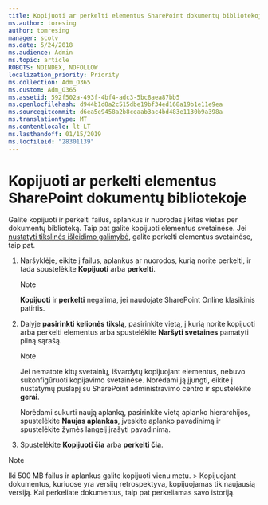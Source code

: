 ```yaml
---
title: Kopijuoti ar perkelti elementus SharePoint dokumentų bibliotekoje
ms.author: toresing
author: tomresing
manager: scotv
ms.date: 5/24/2018
ms.audience: Admin
ms.topic: article
ROBOTS: NOINDEX, NOFOLLOW
localization_priority: Priority
ms.collection: Adm_O365
ms.custom: Adm_O365
ms.assetid: 592f502a-493f-4bf4-adc3-5bc8aea87bb5
ms.openlocfilehash: d944b1d8a2c515dbe19bf34ed168a19b1e11e9ea
ms.sourcegitcommit: d6ea5e9458a2b8ceaab3ac4bd483e1130b9a398a
ms.translationtype: MT
ms.contentlocale: lt-LT
ms.lasthandoff: 01/15/2019
ms.locfileid: "28301139"
---
```

# <a name="copy-or-move-items-in-a-sharepoint-document-library"></a>Kopijuoti ar perkelti elementus SharePoint dokumentų bibliotekoje

Galite kopijuoti ir perkelti failus, aplankus ir nuorodas į kitas vietas per dokumentų biblioteką. Taip pat galite kopijuoti elementus svetainėse. Jei [nustatyti tikslinės išleidimo galimybė](https://go.microsoft.com/fwlink/?linkid=622980), galite perkelti elementus svetainėse, taip pat.
  
1. Naršyklėje, eikite į failus, aplankus ar nuorodos, kurią norite perkelti, ir tada spustelėkite **Kopijuoti** arba **perkelti**.
    
    > [!NOTE]
    > **Kopijuoti** ir **perkelti** negalima, jei naudojate SharePoint Online klasikinis patirtis. 
  
2. Dalyje **pasirinkti kelionės tikslą**, pasirinkite vietą, į kurią norite kopijuoti arba perkelti elementus arba spustelėkite **Naršyti svetaines** pamatyti pilną sąrašą. 
    
    > [!NOTE]
    > Jei nematote kitų svetainių, išvardytų kopijuojant elementus, nebuvo sukonfigūruoti kopijavimo svetainėse. Norėdami ją įjungti, eikite į nustatymų puslapį su SharePoint administravimo centro ir spustelėkite **gerai**. 
  
    Norėdami sukurti naują aplanką, pasirinkite vietą aplanko hierarchijos, spustelėkite **Naujas aplankas**, įveskite aplanko pavadinimą ir spustelėkite žymės langelį įrašyti pavadinimą.
    
3. Spustelėkite **Kopijuoti čia** arba **perkelti čia**.
    
> [!NOTE]
>  Iki 500 MB failus ir aplankus galite kopijuoti vienu metu. > Kopijuojant dokumentus, kuriuose yra versijų retrospektyva, kopijuojamas tik naujausią versiją. Kai perkeliate dokumentus, taip pat perkeliamas savo istoriją. 
  

